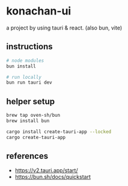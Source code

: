# konachan-ui

a project by using tauri & react. (also bun, vite)

## instructions

```sh
# node modules
bun install

# run locally
bun run tauri dev 
```

## helper setup

```bash
brew tap oven-sh/bun
brew install bun

cargo install create-tauri-app --locked
cargo create-tauri-app
```

## references

- https://v2.tauri.app/start/
- https://bun.sh/docs/quickstart
